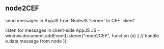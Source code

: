 ## node2CEF

send messages in AppJS from NodeJS 'server' to CEF 'client'

listen for messages in client-side AppJS JS - 
       window.document.addEventListener("node2CEF", function (e) {
           // handle e.data message from node
       });
